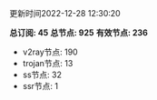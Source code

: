 更新时间2022-12-28 12:30:20

**总订阅: 45**
**总节点: 925**
**有效节点: 236**
- v2ray节点: 190
- trojan节点: 13
- ss节点: 32
- ssr节点: 1
